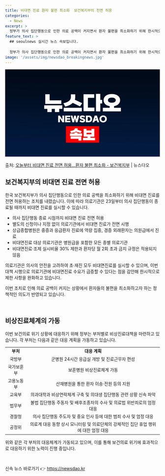 ```yaml
---
title: 비대면 진료 환자 불편 최소화  보건복지부의 전면 허용
categories:
  - News
excerpt: >
  정부가 의사 집단행동으로 인한 의료 공백이 커지면서 환자 불편을 최소화하기 위해 한시적으로 비대면진료를 전면…
feature_text: >
  ## seoulnews 실시간 뉴스 속보입니다.

  정부가 의사 집단행동으로 인한 의료 공백이 커지면서 환자 불편을 최소화하기 위해 한시적으로 비대면진료를 전면…
image: '/assets/img/newsdao_breakingnews.jpg'
---
```


![뉴스다오 속보](/assets/img/newsdao_breakingnews.jpg)

<p>출처: <a href="https://newsdao.kr/3224" rel="dofollow">오늘부터 비대면 진료 전면 허용…환자 불편 최소화 - 보건복지부</a> | 뉴스다오</p>

<h2 data-ke-size="size26">보건복지부의 비대면 진료 전면 허용</h2>
한국 보건복지부가 의사 집단행동으로 인한 의료 공백을 최소화하기 위해 비대면 진료를 전면 허용하는 조치를 내렸습니다. 이에 따라 의료기관은 23일부터 의사 집단행동이 종료될 때까지 비대면 진료를 실시할 수 있습니다.

<ul>
  <li>의사 집단행동 종료 시점까지 비대면 진료 전면 허용</li>
  <li>별도의 신청이나 지정 없이 의료기관에서 비대면 진료가 전면 시행</li>
  <li>상급종합병원은 중증과 응급환자 진료에 역량 집중, 경증 외래환자는 의원급에서 진료</li>
  <li>비대면진료 대상 의료기관은 병원급을 포함한 모든 종별 의료기관</li>
  <li>비대면진료·조제 실시비율 30% 제한과 환자당 월 2회 초과 금지 규정은 적용되지 않음</li>
</ul>

의료기관은 의사의 안전을 고려하여 초·재진 모두 비대면진료를 실시할 수 있으며, 이번 대책 시행으로 의료기관에 비대면진료 수요가 급증할 수 있다는 점을 감안해 한시적으로 제한 사항을 완화하고 있습니다.

이번 조치로 인해 의료 공백이 커지는 상황에서 환자들의 불편을 최소화하고자 하는 정책적인 의도가 반영되고 있습니다.

<p data-ke-size="size16">&nbsp;</p>

<h2 data-ke-size="size26">비상진료체계의 가동</h2>
이번 보건의료 위기 상황에 대응하기 위해 정부는 부처별로 비상진료대책을 마련하고 있습니다. 각 부처는 다음과 같은 대응 계획을 가동하고 있습니다.

<table>
  <tr>
    <td style="text-align: center; height: 17px;"><b>부처</b></td>
    <td style="text-align: center; height: 17px;"><b>대응 계획</b></td>
  </tr>
  <tr>
    <td style="text-align: center; height: 17px;">국방부</td>
    <td style="text-align: center; height: 17px;">군병원 24시간 응급실 개방 및 진료근무자 편성</td>
  </tr>
  <tr>
    <td style="text-align: center; height: 17px;">국가보훈부</td>
    <td style="text-align: center; height: 17px;">보훈병원 비상진료체계 가동</td>
  </tr>
  <tr>
    <td style="text-align: center; height: 17px;">고용노동부</td>
    <td style="text-align: center; height: 17px;">산재병원을 통한 환자 이송·전원 등의 지원</td>
  </tr>
  <tr>
    <td style="text-align: center; height: 17px;">교육부</td>
    <td style="text-align: center; height: 17px;">의과대학과 비상연락체계 구축 및 의대생 집단행동 관련 상황 신속 파악</td>
  </tr>
  <tr>
    <td style="text-align: center; height: 17px;">법무부</td>
    <td style="text-align: center; height: 17px;">불법 집단행동 주동자 및 배후조종자의 수사 및 의료법 위반죄로의 엄정 대응</td>
  </tr>
  <tr>
    <td style="text-align: center; height: 17px;">경찰청</td>
    <td style="text-align: center; height: 17px;">의사 집단행동 주도자 및 중요 인사 등에 대한 범죄 수사 및 엄정 대응</td>
  </tr>
  <tr>
    <td style="text-align: center; height: 17px;">공정위</td>
    <td style="text-align: center; height: 17px;">의료계 대응 동향 상시 모니터링 및 의료단체의 강제적인 집단 휴업 행위에 대한 엄정 대응</td>
  </tr>
</table>

위와 같은 각 부처의 대응체계가 가동되고 있으며, 이를 통해 보건의료 위기에 효과적으로 대응하기 위한 노력이 진행 중입니다.

<p data-ke-size="size16">&nbsp;</p> 

신속 뉴스 바로가기 👉 <a href="https://newsdao.kr" rel="dofollow">https://newsdao.kr</a>



